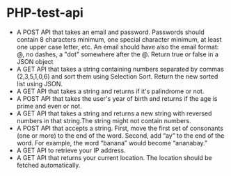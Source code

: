 # PHP-test-api
<ul>
  <li>A POST API that takes an email and password. Passwords should contain 8 characters minimum, one special character minimum, at least one upper case letter,  etc. An email should have also the email format: @, no dashes, a "dot" somewhere after the @. Return true or false in a JSON object</li>
  <li>A GET API that takes a string containing numbers separated by commas (2,3,5,1,0,6) and sort them using Selection Sort. Return the new sorted list using JSON.</li>
  <li>A GET API that takes a string and returns if it's palindrome or not.</li>
  <li>A POST API that takes the user's year of birth and returns if the age is prime and even or not.</li>
  <li>A GET API that takes a string and returns a new string with reversed numbers in that string.The string might not contain numbers. </li>
  <li>A POST API that accepts a string. First, move the first set of consonants (one or more) to the end of the word. Second, add “ay” to the end of the word. For example, the word “banana” would become “ananabay.”
</li>
  <li>A GET API to retrieve your IP address.  </li>
  <li>A GET API that returns your current location. The location should be fetched automatically.</li>
</ul>


    
    
     
